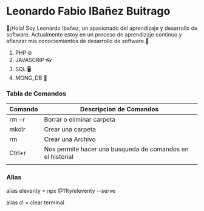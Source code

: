 # Leonardo Fabio IBañez Buitrago 
👋¡Hola! Soy Leonardo Ibañez, un apasionado del aprendizaje y desarrollo de software. Actualmente estoy en un proceso de aprendizaje continuo y afianzar mis conociemientos de desarrollo de software.🚀

1. PHP 🌐
2. JAVASCRIP 👓
3. SQL 🖥️
4. MONG_DB 📄


### Tabla de Comandos 

| Comando           | Descripcion de Comandos                                    |
|-------------------|------------------------------------------------------------|
| rm -r             | Borrar o eliminar carpeta                                  |
| mkdir             | Crear una carpeta                                          |
| rm                | Crear una Archivo                                          |
| Ctrl+r            | Nos permite hacer una busqueda de comandos en el historial |
|                                                                                |

### Alias

alias eleventy = npx @11ty/eleventy --serve <br>

alias cl = clear terminal  

 


